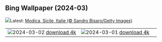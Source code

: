 ## Bing Wallpaper (2024-03)
![](https://www.bing.com/th?id=OHR.ModicaItaly_FR-CA4861122152_UHD.jpg&w=1000)Latest: [Modica, Sicile, Italie (© Sandro Bisaro/Getty Images)](https://www.bing.com/th?id=OHR.ModicaItaly_FR-CA4861122152_UHD.jpg)

|      |      |      |
| :----: | :----: | :----: |
|![](https://www.bing.com/th?id=OHR.WheatonRiverYukon_FR-CA1750282426_UHD.jpg&pid=hp&w=384&h=216&rs=1&c=4)2024-03-02 [download 4k](https://www.bing.com/th?id=OHR.WheatonRiverYukon_FR-CA1750282426_UHD.jpg)|![](https://www.bing.com/th?id=OHR.LeapingSquirrel_FR-CA0527057560_UHD.jpg&pid=hp&w=384&h=216&rs=1&c=4)2024-03-01 [download 4k](https://www.bing.com/th?id=OHR.LeapingSquirrel_FR-CA0527057560_UHD.jpg)|